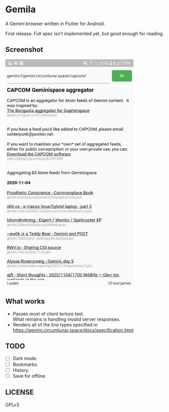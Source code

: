 # Gemila

A Gemini browser written in Flutter for Android.

First release. Full spec isn't implemented yet, but good enough for reading.

## Screenshot 
<!-- ![Screenshot](/Screenshot.png) -->
<img src="Screenshot.png" width="400">

## What works
* Passes most of client torture test.  
  What remains is handling invalid server responses.
* Renders all of the line types specified in https://gemini.circumlunar.space/docs/specification.html


## TODO
* [ ] Dark mode.
* [ ] Bookmarks.
* [ ] History.
* [ ] Save for offline.

## LICENSE
GPLv3

